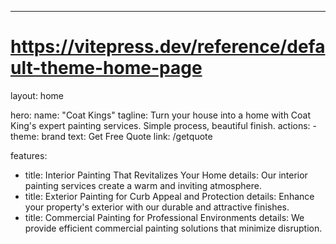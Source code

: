 ---
# https://vitepress.dev/reference/default-theme-home-page
layout: home

hero:
  name: "Coat Kings"
  tagline: Turn your house into a home with Coat King's expert painting services. Simple process, beautiful finish.
  actions:
    - theme: brand
      text: Get Free Quote
      link: /getquote
    

features:
  - title: Interior Painting That Revitalizes Your Home
    details: Our interior painting services create a warm and inviting atmosphere.
  - title: Exterior Painting for Curb Appeal and Protection
    details: Enhance your property's exterior with our durable and attractive finishes.
  - title: Commercial Painting for Professional Environments
    details: We provide efficient commercial painting solutions that minimize disruption.


